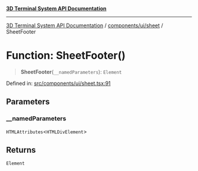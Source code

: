 [**3D Terminal System API Documentation**](../../../../README.md)

***

[3D Terminal System API Documentation](../../../../README.md) / [components/ui/sheet](../README.md) / SheetFooter

# Function: SheetFooter()

> **SheetFooter**(`__namedParameters`): `Element`

Defined in: [src/components/ui/sheet.tsx:91](https://github.com/Dicommunitas/ThreeJS_Terminal_3D/blob/f5c93cd9cb50877abddbfdd17b8806f71c23b36b/src/components/ui/sheet.tsx#L91)

## Parameters

### \_\_namedParameters

`HTMLAttributes`\<`HTMLDivElement`\>

## Returns

`Element`
